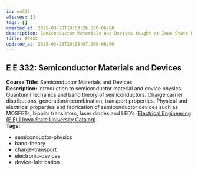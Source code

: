 ```yaml
---
id: ee332
aliases: []
tags: []
created_at: 2025-03-28T19:53:26.000-06:00
description: Semiconductor Materials and Devices taught at Iowa State University.
title: EE332
updated_at: 2025-03-28T20:08:07.000-06:00
---
```



## E E 332: Semiconductor Materials and Devices  
**Course Title:** Semiconductor Materials and Devices  
**Description:** Introduction to semiconductor material and device physics. Quantum mechanics and band theory of semiconductors. Charge carrier distributions, generation/recombination, transport properties. Physical and electrical properties and fabrication of semiconductor devices such as MOSFETs, bipolar transistors, laser diodes and LED’s ([Electrical Engineering (E E) | Iowa State University Catalog](https://catalog.iastate.edu/previouscatalogs/2022-2023/azcourses/e_e/#:~:text=Introduction%20to%20semiconductor%20material%20and,transistors%2C%20laser%20diodes%20and%20LED%27s)).  
**Tags:**  
- semiconductor-physics  
- band-theory  
- charge-transport  
- electronic-devices  
- device-fabrication  

